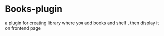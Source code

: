 # Books-plugin
a plugin for creating library where you add books and shelf , then display it on frontend page


